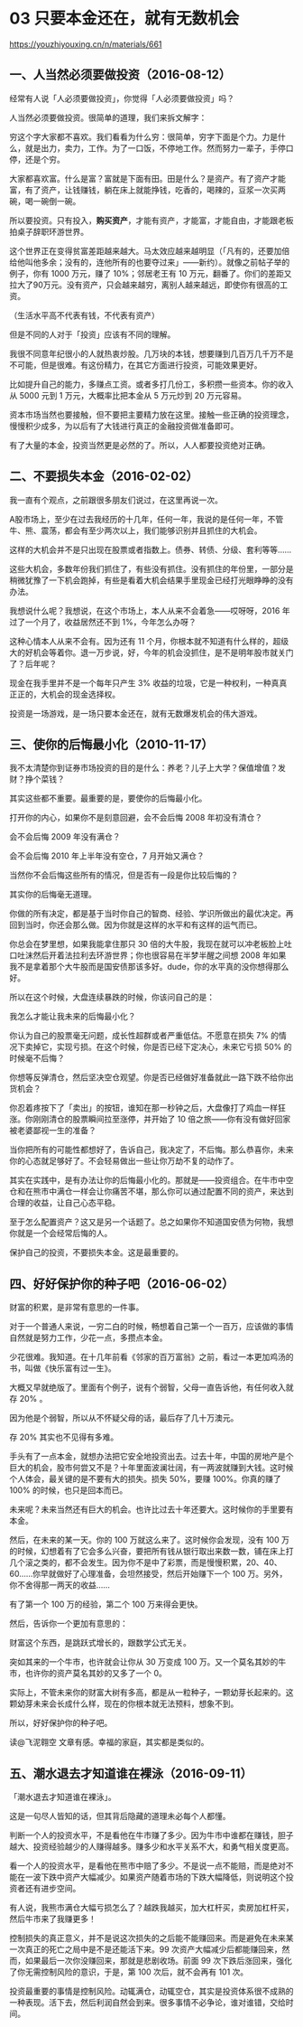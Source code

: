 # 03 只要本金还在，就有无数机会

https://youzhiyouxing.cn/n/materials/661

## 一、人当然必须要做投资（2016-08-12）



经常有人说「人必须要做投资」，你觉得「人必须要做投资」吗？

人当然必须要做投资。很简单的道理，我们来拆文解字：

穷这个字大家都不喜欢。我们看看为什么穷：很简单，穷字下面是个力。力是什么，就是出力，卖力，工作。为了一口饭，不停地工作。然而努力一辈子，手停口停，还是个穷。

大家都喜欢富。什么是富？富就是下面有田。田是什么？是资产。有了资产才能富，有了资产，让钱赚钱，躺在床上就能挣钱，吃香的，喝辣的，豆浆一次买两碗，喝一碗倒一碗。

所以要投资。只有投入，**购买资产**，才能有资产，才能富，才能自由，才能跟老板拍桌子辞职环游世界。



这个世界正在变得贫富差距越来越大。马太效应越来越明显（「凡有的，还要加倍给他叫他多余；没有的，连他所有的也要夺过来」——新约）。就像之前帖子举的例子，你有 1000 万元，赚了 10%；邻居老王有 10 万元，翻番了。你们的差距又拉大了90万元。没有资产，只会越来越穷，离别人越来越远，即使你有很高的工资。

（生活水平高不代表有钱，不代表有资产）



但是不同的人对于「投资」应该有不同的理解。

我很不同意年纪很小的人就热衷炒股。几万块的本钱，想要赚到几百万几千万不是不可能，但是很难。有这份精力，在其它方面进行投资，可能效果更好。



比如提升自己的能力，多赚点工资。或者多打几份工，多积攒一些资本。你的收入从 5000 元到 1 万元，大概率比把本金从 5 万元炒到 20 万元容易。



资本市场当然也要接触，但不要把主要精力放在这里。接触一些正确的投资理念，慢慢积少成多，为以后有了大钱进行真正的金融投资做准备即可。



有了大量的本金，投资当然更是必然的了。所以，人人都要投资绝对正确。



## 二、不要损失本金（2016-02-02）



我一直有个观点，之前跟很多朋友们说过，在这里再说一次。

A股市场上，至少在过去我经历的十几年，任何一年，我说的是任何一年，不管牛、熊、震荡，都会有至少两次以上，我们能够识别并且抓住的大机会。



这样的大机会并不是只出现在股票或者指数上。债券、转债、分级、套利等等……

这些大机会，多数年份我们抓住了，有些没有抓住。没有抓住的年份里，一部分是稍微犹豫了一下机会跑掉，有些是看着大机会结果手里现金已经打光眼睁睁的没有办法。



我想说什么呢？我想说，在这个市场上，本人从来不会着急——哎呀呀，2016 年过了一个月了，收益居然还不到 1%，今年怎么办呀？

这种心情本人从来不会有。因为还有 11 个月，你根本就不知道有什么样的，超级大的好机会等着你。退一万步说，好，今年的机会没抓住，是不是明年股市就关门了？后年呢？



现金在我手里并不是一个每年只产生 3% 收益的垃圾，它是一种权利，一种真真正正的，大机会的现金选择权。

投资是一场游戏，是一场只要本金还在，就有无数爆发机会的伟大游戏。



## 三、使你的后悔最小化（2010-11-17）



我不太清楚你到证券市场投资的目的是什么：养老？儿子上大学？保值增值？发财？挣个菜钱？

其实这些都不重要。最重要的是，要使你的后悔最小化。



打开你的内心，如果你不是刻意回避，会不会后悔 2008 年初没有清仓？

会不会后悔 2009 年没有满仓？

会不会后悔 2010 年上半年没有空仓，7 月开始又满仓？

当然你不会后悔这些所有的情况，但是否有一段是你比较后悔的？

其实你的后悔毫无道理。

你做的所有决定，都是基于当时你自己的智商、经验、学识所做出的最优决定。再回到当时，你还会那么做。因为你就是这样的水平和有这样的运气而已。

你总会在梦里想，如果我能拿住那只 30 倍的大牛股，我现在就可以冲老板脸上吐口吐沫然后开着法拉利去环游世界；你也很容易在半梦半醒之间想 2008 年如果我不是拿着那个大牛股而是国安债那该多好。dude，你的水平真的没你想得那么好。

所以在这个时候，大盘连续暴跌的时候，你该问自己的是：

我怎么才能让我未来的后悔最小化？

你认为自己的股票毫无问题，成长性超群或者严重低估。不愿意在损失 7% 的情况下卖掉它，实现亏损。在这个时候，你是否已经下定决心，未来它亏损 50% 的时候毫不后悔？

你想等反弹清仓，然后坚决空仓观望。你是否已经做好准备就此一路下跌不给你出货机会？

你忍着疼按下了「卖出」的按钮，谁知在那一秒钟之后，大盘像打了鸡血一样狂涨。你刚刚清仓的股票瞬间拉至涨停，并开始了 10 倍之旅——你有没有做好回家被老婆鄙视一生的准备？

当你把所有的可能性都想好了，告诉自己，我决定了，不后悔。那么恭喜你，未来你的心态就足够好了。不会轻易做出一些让你万劫不复的动作了。

其实在实践中，是有办法让你的后悔最小化的。那就是——投资组合。在牛市中空仓和在熊市中满仓一样会让你痛苦不堪，那么你可以通过配置不同的资产，来达到合理的收益，让自己心态平稳。

至于怎么配置资产？这又是另一个话题了。总之如果你不知道国安债为何物，我想你就是一个会经常后悔的人。

保护自己的投资，不要损失本金。这是最重要的。



## 四、好好保护你的种子吧（2016-06-02）



财富的积累，是非常有意思的一件事。

对于一个普通人来说，一穷二白的时候，畅想着自己第一个一百万，应该做的事情自然就是努力工作，少花一点，多攒点本金。

少花很难。我知道。在十几年前看《邻家的百万富翁》之前，看过一本更加鸡汤的书，叫做《快乐富有过一生》。

大概又早就绝版了。里面有个例子，说有个弱智，父母一直告诉他，有任何收入就存 20% 。

因为他是个弱智，所以从不怀疑父母的话，最后存了几十万澳元。

存 20% 其实也不见得有多难。

手头有了一点本金，就想办法把它安全地投资出去。过去十年，中国的房地产是个巨大的机会，股市何尝又不是？十年里面波澜壮阔，有一两波就赚到大钱。这时候个人体会，最关键的是不要有大的损失。损失 50%，要赚 100%。你真的赚了 100% 的时候，也只是回本而已。

未来呢？未来当然还有巨大的机会。也许比过去十年还要大。这时候你的手里要有本金。

然后，在未来的某一天。你的 100 万就这么来了。这时候你会发现，没有 100 万的时候，幻想着有了它会多么兴奋，要把所有钱从银行取出来数一数，铺在床上打几个滚之类的，都不会发生。因为你不是中了彩票，而是慢慢积累，20、40、60……你早就做好了心理准备，会坦然接受，然后开始赚下一个 100 万。另外，你不舍得那一两天的收益……

有了第一个 100 万的经验，第二个 100 万来得会更快。

然后，告诉你一个更加有意思的：

财富这个东西，是跳跃式增长的，跟数学公式无关。

突如其来的一个牛市，也许就会让你从 30 万变成 100 万。又一个莫名其妙的牛市，也许你的资产莫名其妙的又多了一个 0。

实际上，不管未来你的财富大树有多高，都是从一粒种子，一颗幼芽长起来的。这颗幼芽未来会长成什么样，现在的你根本就无法预料，想象不到。

所以，好好保护你的种子吧。

读@飞泥翱空 文章有感。幸福的家庭，其实都是类似的。



## 五、潮水退去才知道谁在裸泳（2016-09-11）



「潮水退去才知道谁在裸泳」。

这是一句尽人皆知的话，但其背后隐藏的道理未必每个人都懂。

判断一个人的投资水平，不是看他在牛市赚了多少。因为牛市中谁都在赚钱，胆子越大、投资经验越少的人赚得越多。赚多少和水平关系不大，和勇气相关度更高。

看一个人的投资水平，是看他在熊市中赔了多少。不是说一点不能赔，而是绝对不能在一波下跌中资产大幅减少。如果资产随着市场的下跌大幅降低，则说明这个投资者还有进步空间。

有人说，我熊市满仓大幅亏损怎么了？越跌我越买，加大杠杆买，卖房加杠杆买，然后牛市来了我赚更多！

控制损失的真正意义，并不是说这次损失的之后能不能赚回来。而是避免在未来某一次真正的死亡之局中是不是还能活下来。99 次资产大幅减少后都能赚回来，然而，如果最后一次你没赚回来，那就是悲剧收场。前面 99 次下跌后涨回来，强化了你无需控制风险的意识，于是，第 100 次后，就不会再有 101 次。

投资最重要的事情是控制风险。动辄满仓，动辄空仓，其实是投资体系很不成熟的一种表现。活下去，然后利润自然会到来。很多事情不必争论，谁对谁错，交给时间。